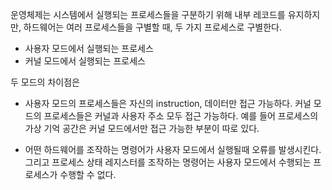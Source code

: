 운영체제는 시스템에서 실행되는 프로세스들을 구분하기 위해 내부 레코드를 유지하지만, 하드웨어는 여러 프로세스들을 구별할 때, 두 가지 프로세스로 구별한다.

* 사용자 모드에서 실행되는 프로세스
* 커널 모드에서 실행되는 프로세스

두 모드의 차이점은

* 사용자 모드의 프로세스들은 자신의 instruction, 데이터만 접근 가능하다. 커널 모드의 프로세스들은 커널과 사용자 주소 모두 접근 가능하다. 예를 들어 프로세스의 가상 기억 공간은 커널 모드에서만 접근 가능한 부분이 따로 있다.

* 어떤 하드웨어를 조작하는 명령어가 사용자 모드에서 실행될때 오류를 발생시킨다. 그리고 프로세스 상태 레지스터를 조작하는 명령어는 사용자 모드에서 수행되는 프로세스가 수행할 수 없다.
